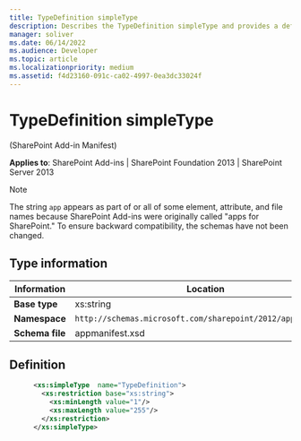 ```yaml
---
title: TypeDefinition simpleType
description: Describes the TypeDefinition simpleType and provides a definition.
manager: soliver
ms.date: 06/14/2022
ms.audience: Developer
ms.topic: article
ms.localizationpriority: medium
ms.assetid: f4d23160-091c-ca02-4997-0ea3dc33024f
---
```


# TypeDefinition simpleType

(SharePoint Add-in Manifest)

**Applies to**: SharePoint Add-ins | SharePoint Foundation 2013 | SharePoint Server 2013

> [!NOTE]
> The string `app` appears as part of or all of some element, attribute, and file names because SharePoint Add-ins were originally called "apps for SharePoint." To ensure backward compatibility, the schemas have not been changed.

## Type information

| Information | Location |
|---|---|
| **Base type**  | xs:string |
| **Namespace**  | `http://schemas.microsoft.com/sharepoint/2012/app/manifest` |
| **Schema file**  | appmanifest.xsd |

## Definition

```XML
      <xs:simpleType  name="TypeDefinition">
        <xs:restriction base="xs:string">
          <xs:minLength value="1"/>
          <xs:maxLength value="255"/>
        </xs:restriction>
      </xs:simpleType>
```
